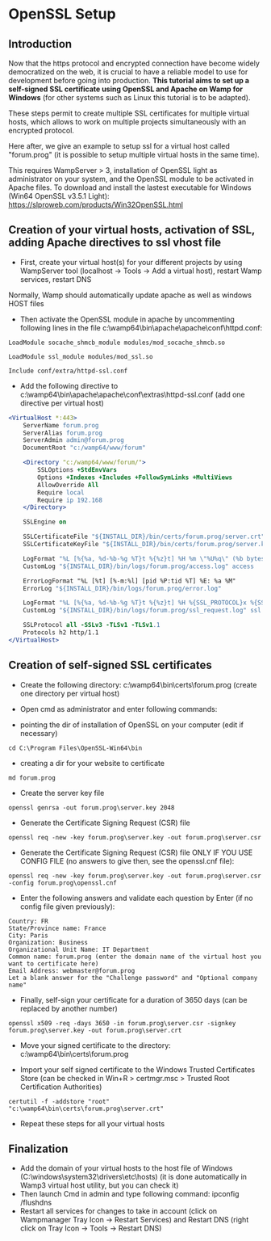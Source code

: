 # OpenSSL Setup
## Introduction
Now that the https protocol and encrypted connection have become widely democratized on the web, it is crucial to have a reliable model to use for development before going into production. **This tutorial aims to set up a self-signed SSL certificate using OpenSSL and Apache on Wamp for Windows** (for other systems such as Linux this tutorial is to be adapted).

These steps permit to create multiple SSL certificates for multiple virtual hosts, which allows to work on multiple projects simultaneously with an encrypted protocol.

Here after, we give an example to setup ssl for a virtual host called "forum.prog" (it is possible to setup multiple virtual hosts in the same time).

This requires WampServer > 3, installation of OpenSSL light as administrator on your system, and the OpenSSL module to be activated in Apache files.
To download and install the lastest executable for Windows (Win64 OpenSSL v3.5.1 Light): https://slproweb.com/products/Win32OpenSSL.html
## Creation of your virtual hosts, activation of SSL, adding Apache directives to ssl vhost file
* First, create your virtual host(s) for your different projects by using WampServer tool (localhost -> Tools -> Add a virtual host), restart Wamp services, restart DNS

Normally, Wamp should automatically update apache as well as windows HOST files

* Then activate the OpenSSL module in apache by uncommenting following lines in the file c:\wamp64\bin\apache\apache\conf\httpd.conf:

`LoadModule socache_shmcb_module modules/mod_socache_shmcb.so`

`LoadModule ssl_module modules/mod_ssl.so`

`Include conf/extra/httpd-ssl.conf`

* Add the following directive to c:\wamp64\bin\apache\apache\conf\extras\httpd-ssl.conf (add one directive per virtual host)
```apache
<VirtualHost *:443>
    ServerName forum.prog
    ServerAlias forum.prog
    ServerAdmin admin@forum.prog
    DocumentRoot "c:/wamp64/www/forum"

    <Directory "c:/wamp64/www/forum/">
        SSLOptions +StdEnvVars
        Options +Indexes +Includes +FollowSymLinks +MultiViews
        AllowOverride All
        Require local
        Require ip 192.168
    </Directory>

    SSLEngine on

    SSLCertificateFile "${INSTALL_DIR}/bin/certs/forum.prog/server.crt"
    SSLCertificateKeyFile "${INSTALL_DIR}/bin/certs/forum.prog/server.key"

    LogFormat "%L [%{%a, %d-%b-%g %T}t %{%z}t] %H %m \"%U%q\" (%b bytes) %>s" access
    CustomLog "${INSTALL_DIR}/bin/logs/forum.prog/access.log" access

    ErrorLogFormat "%L [%t] [%-m:%l] [pid %P:tid %T] %E: %a %M"
    ErrorLog "${INSTALL_DIR}/bin/logs/forum.prog/error.log"

    LogFormat "%L [%{%a, %d-%b-%g %T}t %{%z}t] %H %{SSL_PROTOCOL}x %{SSL_CIPHER}x %m \"%U%q\" (%b bytes) %>s" ssl
    CustomLog "${INSTALL_DIR}/bin/logs/forum.prog/ssl_request.log" ssl

    SSLProtocol all -SSLv3 -TLSv1 -TLSv1.1
    Protocols h2 http/1.1
</VirtualHost>
```
## Creation of self-signed SSL certificates
* Create the following directory: c:\wamp64\bin\certs\forum.prog (create one directory per virtual host)

* Open cmd as administrator and enter following commands:

* pointing the dir of installation of OpenSSL on your computer (edit if necessary)

`cd C:\Program Files\OpenSSL-Win64\bin`

* creating a dir for your website to certificate

`md forum.prog`

* Create the server key file

`openssl genrsa -out forum.prog\server.key 2048`

* Generate the Certificate Signing Request (CSR) file

`openssl req -new -key forum.prog\server.key -out forum.prog\server.csr`

* Generate the Certificate Signing Request (CSR) file ONLY IF YOU USE CONFIG FILE (no answers to give then, see the openssl.cnf file):

`openssl req -new -key forum.prog\server.key -out forum.prog\server.csr -config forum.prog\openssl.cnf`

* Enter the following answers and validate each question by Enter (if no config file given previously):
```
Country: FR
State/Province name: France
City: Paris
Organization: Business
Organizational Unit Name: IT Department
Common name: forum.prog (enter the domain name of the virtual host you want to certificate here)
Email Address: webmaster@forum.prog
Let a blank answer for the "Challenge password" and "Optional company name"
```
* Finally, self-sign your certificate for a duration of 3650 days (can be replaced by another number)

`openssl x509 -req -days 3650 -in forum.prog\server.csr -signkey forum.prog\server.key -out forum.prog\server.crt`

* Move your signed certificate to the directory: c:\wamp64\bin\certs\forum.prog

* Import your self signed certificate to the Windows Trusted Certificates Store (can be checked in Win+R > certmgr.msc > Trusted Root Certification Authorities)

`certutil -f -addstore "root" "c:\wamp64\bin\certs\forum.prog\server.crt"`

* Repeat these steps for all your virtual hosts

## Finalization
* Add the domain of your virtual hosts to the host file of Windows (C:\windows\system32\drivers\etc\hosts) (it is done automatically in Wamp3 virtual host utility, but you can check it)
* Then launch Cmd in admin and type following command: ipconfig /flushdns
* Restart all services for changes to take in account (click on Wampmanager Tray Icon -> Restart Services) and Restart DNS (right click on Tray Icon -> Tools -> Restart DNS)
